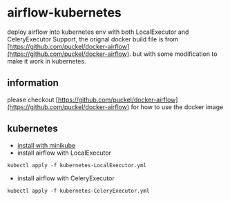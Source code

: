 # airflow-kubernetes

deploy airflow into kubernetes env with both LocalExecutor and CeleryExecutor Support, the orignal docker build file is from [https://github.com/puckel/docker-airflow](https://github.com/puckel/docker-airflow). but with some modification to make it work in kubernetes.

## information

please checkout [https://github.com/puckel/docker-airflow](https://github.com/puckel/docker-airflow) for how to use the docker image

## kubernetes

* [install with minikube](https://kubernetes.io/docs/tasks/tools/install-minikube/#install-minikube)
* install airflow with LocalExecutor
 
```
kubectl apply -f kubernetes-LocalExecutor.yml
``` 

 * install airflow with CeleryExecutor

```
kubectl apply -f kubernetes-CeleryExecutor.yml
``` 